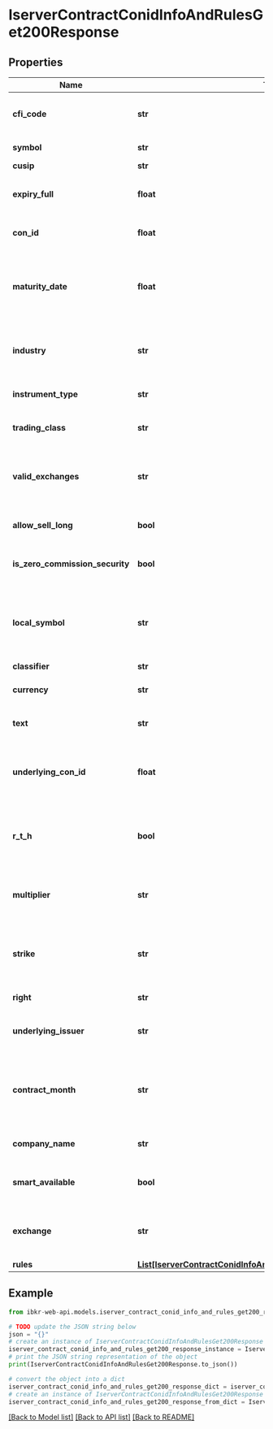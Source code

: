 # IserverContractConidInfoAndRulesGet200Response


## Properties

Name | Type | Description | Notes
------------ | ------------- | ------------- | -------------
**cfi_code** | **str** | Classification of Financial Instrument codes | [optional] 
**symbol** | **str** | Underlying symbol | [optional] 
**cusip** | **str** |  | [optional] 
**expiry_full** | **float** | Expiration Date in the format YYYYMMDD | [optional] 
**con_id** | **float** | IBKRs contract identifier | [optional] 
**maturity_date** | **float** | Date on which the underlying transaction settles if the option is exercised | [optional] 
**industry** | **str** | Specific group of companies or businesses. | [optional] 
**instrument_type** | **str** | Asset Class of the contract | [optional] 
**trading_class** | **str** | Designation of the contract | [optional] 
**valid_exchanges** | **str** | Comma separated list of exchanges or trading venues | [optional] 
**allow_sell_long** | **bool** | Allowed to sell shares that you own | [optional] 
**is_zero_commission_security** | **bool** | Supports zero commission trades | [optional] 
**local_symbol** | **str** | Contracts symbol from primary exchange. For options it is the OCC symbol. | [optional] 
**classifier** | **str** |  | [optional] 
**currency** | **str** | Currency contract trades in | [optional] 
**text** | **str** | Formatted contract parameters | [optional] 
**underlying_con_id** | **float** | IBKRs contract identifier for the underlying instrument | [optional] 
**r_t_h** | **bool** | Provides trading outside of Regular Trading Hours | [optional] 
**multiplier** | **str** | numerical value of each point of price movement | [optional] 
**strike** | **str** | fixed price at which the owner of the option buys or sells the underlying | [optional] 
**right** | **str** | Put or Call of the option | [optional] 
**underlying_issuer** | **str** | Legal entity for underlying contract | [optional] 
**contract_month** | **str** | Month the contract must be satisfied by making or accepting delivery | [optional] 
**company_name** | **str** | Contracts company name | [optional] 
**smart_available** | **bool** | Support IBKRs SMART routing | [optional] 
**exchange** | **str** | Primary Exchange, Routing or Trading Venue | [optional] 
**rules** | [**List[IserverContractConidInfoAndRulesGet200ResponseRulesInner]**](IserverContractConidInfoAndRulesGet200ResponseRulesInner.md) |  | [optional] 

## Example

```python
from ibkr-web-api.models.iserver_contract_conid_info_and_rules_get200_response import IserverContractConidInfoAndRulesGet200Response

# TODO update the JSON string below
json = "{}"
# create an instance of IserverContractConidInfoAndRulesGet200Response from a JSON string
iserver_contract_conid_info_and_rules_get200_response_instance = IserverContractConidInfoAndRulesGet200Response.from_json(json)
# print the JSON string representation of the object
print(IserverContractConidInfoAndRulesGet200Response.to_json())

# convert the object into a dict
iserver_contract_conid_info_and_rules_get200_response_dict = iserver_contract_conid_info_and_rules_get200_response_instance.to_dict()
# create an instance of IserverContractConidInfoAndRulesGet200Response from a dict
iserver_contract_conid_info_and_rules_get200_response_from_dict = IserverContractConidInfoAndRulesGet200Response.from_dict(iserver_contract_conid_info_and_rules_get200_response_dict)
```
[[Back to Model list]](../README.md#documentation-for-models) [[Back to API list]](../README.md#documentation-for-api-endpoints) [[Back to README]](../README.md)


